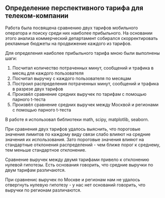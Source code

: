 ## Определение перспективного тарифа для телеком-компании

Работа была посвящена сравнению двух тарифов мобильного оператора и поиску среди них наиболее прибыльного. На основании этого анализа коммерческий департамент собирался скорректировать рекламные бюджеты на продвижение каждого из тарифов. 

Для определения наиболее прибыльного тарифа мною были выполнены шаги: 
1. Посчитал количество потраченных минут, сообщений и трафика в месяц для каждого пользователя
2. Посчитал выручку с каждого пользователя по месяцам
3. Построил распределения потраченных минут, сообщений и трафика в разрезе двух тарифов
4. Произвёл сравнение средних выручек по тарифам с помощью парного t-теста
5. Произвёл сравнение средних выручек между Москвой и регионами с помощью парного t-теста

В работе я использовал библиотеки math, scipy, matplotlib, seaborn. 

При сравнения двух тарифов удалось выяснить, что пороговые значения лимитов по каждому виду связи слабо влияют на средние значения их использования. Зато пороговые значения влияют на стандартные отклонения распределений - чем ближе порог к среднему, тем меньше стандартное отклонение.

Сравнение выручек между двумя тарифами привело к отклонению нулевой гипотезы. Есть основания говорить, что средние выручки по двум тарифам различаются. 

При сравненис выручек по Москве и регионам нам не удалось отвергнуть нулевую гипотезу - у нас нет оснований говорить, что выручки по регионам различаются.

